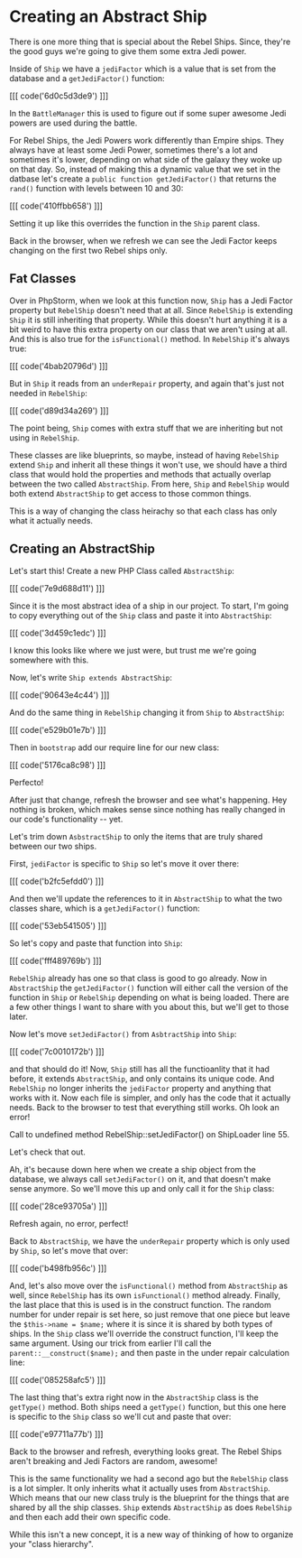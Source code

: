 # Creating an Abstract Ship

There is one more thing that is special about the Rebel Ships. Since, they're
the good guys we're going to give them some extra Jedi power. 

Inside of `Ship` we have a `jediFactor` which is a value that is set from the
database and a `getJediFactor()` function:

[[[ code('6d0c5d3de9') ]]]

In the `BattleManager` this is used to figure out if some super awesome Jedi powers
are used during the battle. 

For Rebel Ships, the Jedi Powers work differently than Empire ships. They always
have at least some Jedi Power, sometimes there's a lot and sometimes it's lower,
depending on what side of the galaxy they woke up on that day. So, instead of making 
this a dynamic value that we set in the datbase let's create a `public function getJediFactor()` 
that returns the `rand()` function with levels between 10 and 30:

[[[ code('410ffbb658') ]]]

Setting it up like this overrides the function in the `Ship` parent class.

Back in the browser, when we refresh we can see the Jedi Factor keeps changing on
the first two Rebel ships only. 

## Fat Classes

Over in PhpStorm, when we look at this function now, `Ship` has a Jedi Factor property
but `RebelShip` doesn't need that at all. Since `RebelShip` is extending `Ship` it is
still inheriting that property. While this doesn't hurt anything it is a bit weird to have
this extra property on our class that we aren't using at all. And this is also true for
the `isFunctional()` method. In `RebelShip` it's always true:

[[[ code('4bab20796d') ]]]

But in `Ship` it reads from an `underRepair` property, and again that's just not
needed in `RebelShip`:

[[[ code('d89d34a269') ]]]

The point being, `Ship` comes with extra stuff that we are inheriting but not using
in `RebelShip`.

These classes are like blueprints, so maybe, instead of having `RebelShip` extend
`Ship` and inherit all these things it won't use, we should have a third class that
would hold the properties and methods that actually overlap between the two called
`AbstractShip`. From here, `Ship` and `RebelShip` would both extend `AbstractShip`
to get access to those common things.

This is a way of changing the class heirachy so that each class has only what it
actually needs.

## Creating an AbstractShip

Let's start this! Create a new PHP Class called `AbstractShip`:

[[[ code('7e9d688d11') ]]]

Since it is the most abstract idea of a ship in our project. To start, I'm going
to copy everything out of the `Ship` class and paste it into `AbstractShip`:

[[[ code('3d459c1edc') ]]]

I know this looks like where we just were, but trust me we're going somewhere with this.

Now, let's write `Ship extends AbstractShip`:

[[[ code('90643e4c44') ]]]

And do the same thing in `RebelShip` changing it from `Ship` to `AbstractShip`:

[[[ code('e529b01e7b') ]]]

Then in `bootstrap` add our require line for our new class:

[[[ code('5176ca8c98') ]]]

Perfecto!

After just that change, refresh the browser and see what's happening. Hey nothing
is broken, which makes sense since nothing has really changed in our code's functionality -- yet.

Let's trim down `AsbstractShip` to only the items that are truly shared between our
two ships.

First, `jediFactor` is specific to `Ship` so let's move it over there:

[[[ code('b2fc5efdd0') ]]]

And then we'll update the references to it in `AbstractShip` to what the two classes share,
which is a `getJediFactor()` function:

[[[ code('53eb541505') ]]]

So let's copy and paste that function into `Ship`:

[[[ code('fff489769b') ]]]

`RebelShip` already has one so that class is good to go already. Now in `AbstractShip`
the `getJediFactor()` function will either call the version of the function in `Ship`
or `RebelShip` depending on what is being loaded. There are a few other things I
want to share with you about this, but we'll get to those later.

Now let's move `setJediFactor()` from `AsbtractShip` into `Ship`:

[[[ code('7c0010172b') ]]]

and that should do it! Now, `Ship` still has all the functioanlity that it had before,
it extends `AbstractShip`, and only contains its unique code. And `RebelShip` no
longer inherits the `jediFactor` property and anything that works with it. Now each
file is simpler, and only has the code that it actually needs. Back to the browser
to test that everything still works. Oh look an error!

>
Call to undefined method RebelShip::setJediFactor() on ShipLoader line 55.

Let's check that out.

Ah, it's because down here when we create a ship object from the database, we always
call `setJediFactor()` on it, and that doesn't make sense anymore. So we'll move this
up and only call it for the `Ship` class:

[[[ code('28ce93705a') ]]]

Refresh again, no error, perfect!

Back to `AbstractShip`, we have the `underRepair` property which is only used by `Ship`,
so let's move that over:

[[[ code('b498fb956c') ]]]

And, let's also move over the `isFunctional()` method from `AbstractShip` as well,
since `RebelShip` has its own `isFunctional()` method already. Finally, the last
place that this is used is in the construct function. The random number for under
repair is set here, so just remove that one piece but leave the `$this->name = $name;`
where it is since it is shared by both types of ships. In the `Ship` class we'll
override the construct function, I'll keep the same argument. Using our trick from
earlier I'll call the `parent::__construct($name);` and then paste in the under repair
calculation line:

[[[ code('085258afc5') ]]]

The last thing that's extra right now in the `AbstractShip` class is the `getType()`
method. Both ships need a  `getType()` function, but this one here is specific to
the `Ship` class so we'll cut and paste that over:

[[[ code('e97711a77b') ]]]

Back to the browser and refresh, everything looks great. The Rebel Ships aren't breaking
and Jedi Factors are  random, awesome!

This is the same functionality we had a second ago but the `RebelShip` class is a
lot simpler. It only inherits what it actually uses from `AbstractShip`. Which means
that our new class truly is the blueprint for the things that are shared by all the
ship classes. `Ship` extends `AbstractShip` as does `RebelShip` and then each add
their own specific code.

While this isn't a new concept, it is a new way of thinking of how to organize your
"class hierarchy".
